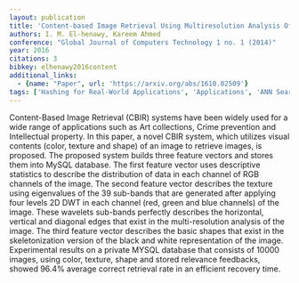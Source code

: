 ```yaml
---
layout: publication
title: 'Content-based Image Retrieval Using Multiresolution Analysis Of Shape-based Classified Images'
authors: I. M. El-henawy, Kareem Ahmed
conference: "Global Journal of Computers Technology 1 no. 1 (2014)"
year: 2016
citations: 3
bibkey: elhenawy2016content
additional_links:
  - {name: "Paper", url: 'https://arxiv.org/abs/1610.02509'}
tags: ['Hashing for Real-World Applications', 'Applications', 'ANN Search']
---
```

Content-Based Image Retrieval (CBIR) systems have been widely used for a wide
range of applications such as Art collections, Crime prevention and
Intellectual property. In this paper, a novel CBIR system, which utilizes
visual contents (color, texture and shape) of an image to retrieve images, is
proposed. The proposed system builds three feature vectors and stores them into
MySQL database. The first feature vector uses descriptive statistics to
describe the distribution of data in each channel of RGB channels of the image.
The second feature vector describes the texture using eigenvalues of the 39
sub-bands that are generated after applying four levels 2D DWT in each channel
(red, green and blue channels) of the image. These wavelets sub-bands perfectly
describes the horizontal, vertical and diagonal edges that exist in the
multi-resolution analysis of the image. The third feature vector describes the
basic shapes that exist in the skeletonization version of the black and white
representation of the image. Experimental results on a private MYSQL database
that consists of 10000 images, using color, texture, shape and stored relevance
feedbacks, showed 96.4% average correct retrieval rate in an efficient recovery
time.
